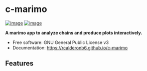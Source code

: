 # c-marimo


[![image](https://img.shields.io/pypi/v/c-marimo.svg)](https://pypi.python.org/pypi/c-marimo)
[![image](https://img.shields.io/conda/vn/conda-forge/c-marimo.svg)](https://anaconda.org/conda-forge/c-marimo)


**A marimo app to analyze chains  and produce plots interactively.**


-   Free software: GNU General Public License v3
-   Documentation: https://rcalderonb6.github.io/c-marimo
    

## Features


